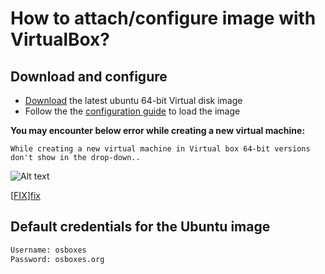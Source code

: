 # How to attach/configure image with VirtualBox?

## Download and configure

* [Download][uob] the latest ubuntu 64-bit Virtual disk image
* Follow the the [configuration guide][ucg] to load the image

**You may encounter below error while creating a new virtual machine:**

`While creating a new virtual machine in Virtual box 64-bit versions don't show in the drop-down..`

![Alt text](images/ubuntu-virtualbox-error0.png)

[[FIX]][fix]

## Default credentials for the Ubuntu image

```txt
Username: osboxes 
Password: osboxes.org
```

[uob]: https://drive.google.com/uc?export=download&confirm=MHMo&id=0B_HAFnYs6Ur-TVdfcHBrUVRWQk0
[ucg]: http://www.osboxes.org/guide/
[fix]: http://www.fixedbyvonnie.com/2014/11/virtualbox-showing-32-bit-guest-versions-64-bit-host-os/#.WN9wMVWGO00
